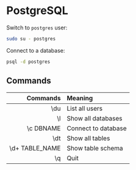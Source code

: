 # PostgreSQL

Switch to `postgres` user:

```bash
sudo su - postgres
```

Connect to a database:

```bash
psql -d postgres
```

## Commands

| Commands | Meaning |
| -------: | :------ |
| \du | List all users |
| \l | Show all databases |
| \c DBNAME | Connect to database |
| \dt | Show all tables |
| \d+ TABLE_NAME | Show table schema |
| \q | Quit |
